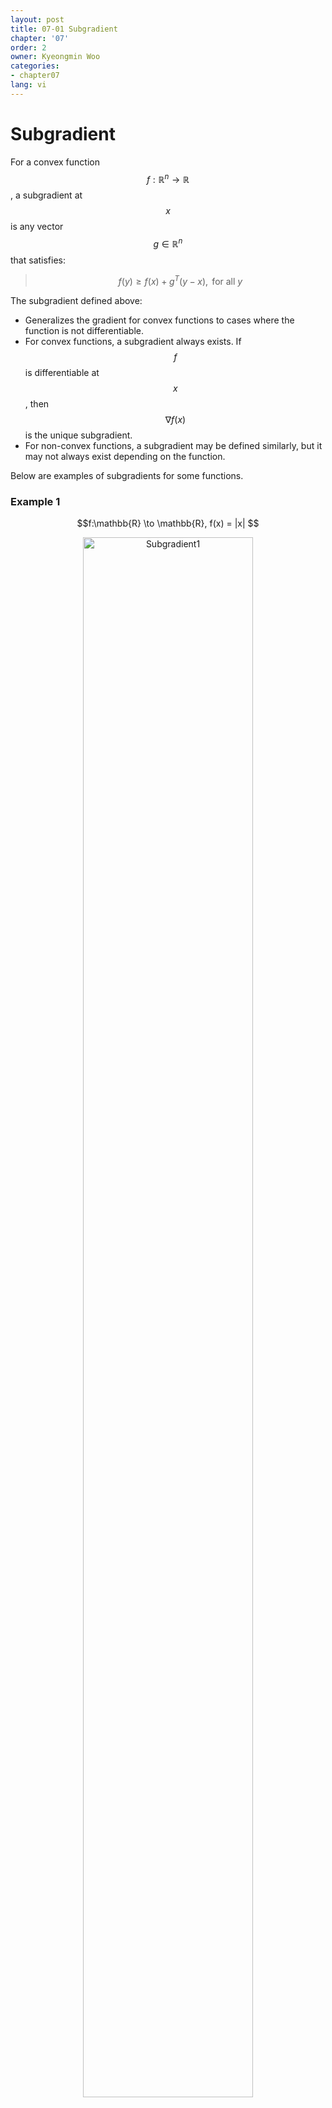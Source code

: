 ```yaml
---
layout: post
title: 07-01 Subgradient
chapter: '07'
order: 2
owner: Kyeongmin Woo
categories:
- chapter07
lang: vi
---
```


# Subgradient

For a convex function $$f:\mathbb{R}^n \to \mathbb{R}$$, a subgradient at $$x$$ is any vector $$g \in \mathbb{R}^n$$ that satisfies:

> $$
\begin{equation}\label{subgradient}
f(y) \geq f(x) + g^T(y-x), \text{ for all } y
\end{equation}
$$

The subgradient defined above:

- Generalizes the gradient for convex functions to cases where the function is not differentiable.
- For convex functions, a subgradient always exists. If $$f$$ is differentiable at $$x$$, then $$\nabla f(x)$$ is the unique subgradient.
- For non-convex functions, a subgradient may be defined similarly, but it may not always exist depending on the function.

Below are examples of subgradients for some functions.

### Example 1

<center>
$$f:\mathbb{R} \to \mathbb{R}, f(x) =  |x| $$
</center>

<figure class="image" style="align: center;">
<p align="center">
  <img src="{{ site.baseurl  }}/img/chapter_img/chapter07/07_01_subgrad-1.png" alt="Subgradient1" width="80%" height="80%">
</p>
  <figcaption style="text-align: center;">$$\text{[Fig 1] Subgradient of } f(x)= |x| \text{ [3]}$$</figcaption>
</figure>

- For $$x \neq 0$$, $$ |y| \geq |x| + g^T(y-x)$$ must hold. That is,

$$ |y| - g^Ty \geq |x| - g^Tx $$. If $$ |x| - g^Tx = 0 $$, i.e., $$g=\text{sign}(x)$$, then the condition holds for all $$y$$. Thus, $$g=\text{sign}(x)$$ ([Wikipedia: Sign function](https://en.wikipedia.org/wiki/Sign_function)).
- For $$x=0$$, $$ |y| \geq g^Ty $$ must hold. Therefore, $$g \in [-1,1]$$.

### Example 2

<center>
$$f:\mathbb{R}^n \to \mathbb{R}, f(x) =  \| x \|_1$$ 
</center>

<figure class="image" style="align: center;">
<p align="center">
  <img src="{{ site.baseurl  }}/img/chapter_img/chapter07/07_01_subgrad-3.png" alt="Subgradient2" width="80%" height="80%">
</p>
  <figcaption style="text-align: center;">$$\text{[Fig 2] Subgradient of }f(x)= \| x \|_1\text{ [3]}$$</figcaption>
</figure>

At a point $$x=(x_1,x_2,\dots,x_n)$$,

- $$x_i \neq 0, i \in \{1,2,\dots,n\}$$에 대해, $$x_i$$에서 미분가능하므로 $$g_i=\text{sign}(x_i)$$ 

- $$x_i=0, i \in \{1,2,\dots,n\}$$에 대해, $$g_i \in [-1,1]$$


### Example3

<center>
$$f:\mathbb{R}^n \to \mathbb{R}, f(x) =  \vert  \vert x \vert  \vert _2$$
</center>

<figure class="image" style="align: center;">
<p align="center">
  <img src="{{ site.baseurl  }}/img/chapter_img/chapter07/07_01_subgrad-2.png" alt="Subgradient3" width="80%" height="80%">
</p>
  <figcaption style="text-align: center;">$$\text{[Fig 3] Subgradient of }f(x)= \vert x \vert _2\text{ [3]}$$</figcaption>
</figure>

- $$x \neq 0$$에 대해, 미분가능하므로 $$g=\nabla \sqrt{x^Tx} = \frac{1}{2}(x^Tx)^{-\frac{1}{2}} (2x) = \frac{x}{ \vert  \vert x \vert  \vert _2}$$ 

- $$x=0$$에 대해, $$ \vert  \vert y \vert  \vert _2 \geq g^Ty \Longrightarrow  \vert  \vert y \vert  \vert _2 \geq  \vert  \vert g \vert  \vert _2 \vert  \vert y \vert  \vert _2 \cos \theta$$. 따라서 $$g \in \{z: \vert  \vert z \vert  \vert _2 \leq 1 \}$$


### Example4

$$f(x) = \max f_1(x),f_2(x) $$, 이때, $$f_1,f_2:\mathbb{R}^n \to \mathbb{R}$$이며, 모두 볼록함수이고 미분가능.  

<figure class="image" style="align: center;">
<p align="center">
  <img src="{{ site.baseurl  }}/img/chapter_img/chapter07/07_01_subgrad-4.png" alt="Subgradient4" width="80%" height="80%">
</p>
  <figcaption style="text-align: center;">$$\text{[Fig 4] Subgradient of }f(x)=\max f_1(x),f_2(x) \text{ [3]}$$</figcaption>
</figure>

- $$f_1(x) > f_2(x)$$에 대해, $$g = \nabla f_1(x)$$  
 
- $$f_1(x) < f_2(x)$$에 대해, $$g = \nabla f_2(x)$$ 
 
- $$f_1(x) = f_2(x)$$에 대해, $$g \in \{\theta_1 \nabla f_1(x) + \theta_2 \nabla f_2(x): \theta_1 + \theta_2 = 1, \theta_1 \geq 0, \theta_2 \geq 0 \}$$  
